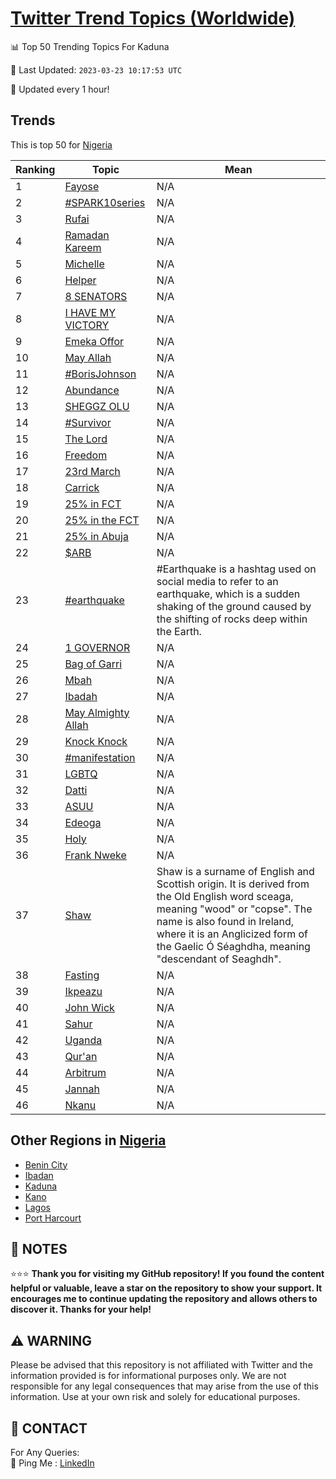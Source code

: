 [Twitter Trend Topics (Worldwide)](https://github.com/ErcinDedeoglu/Twitter-Trend-Topics)
==========


📊 Top 50 Trending Topics For Kaduna

📆 Last Updated: `2023-03-23 10:17:53 UTC`

🔧 Updated every 1 hour!


## Trends

This is top 50 for [Nigeria](</Nigeria>)

| Ranking | Topic | Mean |
| ------- | ------------ | ------------ |
| 1 | [Fayose](http://twitter.com/search?q=Fayose) | N/A |
| 2 | [#SPARK10series](http://twitter.com/search?q=%23SPARK10series) | N/A |
| 3 | [Rufai](http://twitter.com/search?q=Rufai) | N/A |
| 4 | [Ramadan Kareem](http://twitter.com/search?q=Ramadan+Kareem) | N/A |
| 5 | [Michelle](http://twitter.com/search?q=Michelle) | N/A |
| 6 | [Helper](http://twitter.com/search?q=Helper) | N/A |
| 7 | [8 SENATORS](http://twitter.com/search?q=8+SENATORS) | N/A |
| 8 | [I HAVE MY VICTORY](http://twitter.com/search?q=I+HAVE+MY+VICTORY) | N/A |
| 9 | [Emeka Offor](http://twitter.com/search?q=Emeka+Offor) | N/A |
| 10 | [May Allah](http://twitter.com/search?q=May+Allah) | N/A |
| 11 | [#BorisJohnson](http://twitter.com/search?q=%23BorisJohnson) | N/A |
| 12 | [Abundance](http://twitter.com/search?q=Abundance) | N/A |
| 13 | [SHEGGZ OLU](http://twitter.com/search?q=SHEGGZ+OLU) | N/A |
| 14 | [#Survivor](http://twitter.com/search?q=%23Survivor) | N/A |
| 15 | [The Lord](http://twitter.com/search?q=The+Lord) | N/A |
| 16 | [Freedom](http://twitter.com/search?q=Freedom) | N/A |
| 17 | [23rd March](http://twitter.com/search?q=23rd+March) | N/A |
| 18 | [Carrick](http://twitter.com/search?q=Carrick) | N/A |
| 19 | [25% in FCT](http://twitter.com/search?q=25%25+in+FCT) | N/A |
| 20 | [25% in the FCT](http://twitter.com/search?q=25%25+in+the+FCT) | N/A |
| 21 | [25% in Abuja](http://twitter.com/search?q=25%25+in+Abuja) | N/A |
| 22 | [$ARB](http://twitter.com/search?q=%24ARB) | N/A |
| 23 | [#earthquake](http://twitter.com/search?q=%23earthquake) | #Earthquake is a hashtag used on social media to refer to an earthquake, which is a sudden shaking of the ground caused by the shifting of rocks deep within the Earth. |
| 24 | [1 GOVERNOR](http://twitter.com/search?q=1+GOVERNOR) | N/A |
| 25 | [Bag of Garri](http://twitter.com/search?q=Bag+of+Garri) | N/A |
| 26 | [Mbah](http://twitter.com/search?q=Mbah) | N/A |
| 27 | [Ibadah](http://twitter.com/search?q=Ibadah) | N/A |
| 28 | [May Almighty Allah](http://twitter.com/search?q=May+Almighty+Allah) | N/A |
| 29 | [Knock Knock](http://twitter.com/search?q=Knock+Knock) | N/A |
| 30 | [#manifestation](http://twitter.com/search?q=%23manifestation) | N/A |
| 31 | [LGBTQ](http://twitter.com/search?q=LGBTQ) | N/A |
| 32 | [Datti](http://twitter.com/search?q=Datti) | N/A |
| 33 | [ASUU](http://twitter.com/search?q=ASUU) | N/A |
| 34 | [Edeoga](http://twitter.com/search?q=Edeoga) | N/A |
| 35 | [Holy](http://twitter.com/search?q=Holy) | N/A |
| 36 | [Frank Nweke](http://twitter.com/search?q=Frank+Nweke) | N/A |
| 37 | [Shaw](http://twitter.com/search?q=Shaw) | Shaw is a surname of English and Scottish origin. It is derived from the Old English word sceaga, meaning "wood" or "copse". The name is also found in Ireland, where it is an Anglicized form of the Gaelic Ó Séaghdha, meaning "descendant of Seaghdh". |
| 38 | [Fasting](http://twitter.com/search?q=Fasting) | N/A |
| 39 | [Ikpeazu](http://twitter.com/search?q=Ikpeazu) | N/A |
| 40 | [John Wick](http://twitter.com/search?q=John+Wick) | N/A |
| 41 | [Sahur](http://twitter.com/search?q=Sahur) | N/A |
| 42 | [Uganda](http://twitter.com/search?q=Uganda) | N/A |
| 43 | [Qur'an](http://twitter.com/search?q=Qur%27an) | N/A |
| 44 | [Arbitrum](http://twitter.com/search?q=Arbitrum) | N/A |
| 45 | [Jannah](http://twitter.com/search?q=Jannah) | N/A |
| 46 | [Nkanu](http://twitter.com/search?q=Nkanu) | N/A |



## Other Regions in [Nigeria](</Nigeria>)

* [Benin City](</Nigeria/Benin City.md>)
* [Ibadan](</Nigeria/Ibadan.md>)
* [Kaduna](</Nigeria/Kaduna.md>)
* [Kano](</Nigeria/Kano.md>)
* [Lagos](</Nigeria/Lagos.md>)
* [Port Harcourt](</Nigeria/Port Harcourt.md>)



## 📝 NOTES

⭐⭐⭐ **Thank you for visiting my GitHub repository! If you found the content helpful or valuable, leave a star on the repository to show your support. It encourages me to continue updating the repository and allows others to discover it. Thanks for your help!**


## ⚠️ WARNING

Please be advised that this repository is not affiliated with Twitter and the information provided is for informational purposes only. We are not responsible for any legal consequences that may arise from the use of this information. Use at your own risk and solely for educational purposes.


## 📨 CONTACT

 For Any Queries:  
            🏓 Ping Me : [LinkedIn](https://www.linkedin.com/in/ercindedeoglu/)
